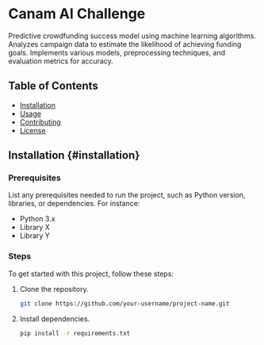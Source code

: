 # Canam AI Challenge

Predictive crowdfunding success model using machine learning algorithms. Analyzes campaign data to estimate the likelihood of achieving funding goals. Implements various models, preprocessing techniques, and evaluation metrics for accuracy.

## Table of Contents

- [Installation](#installation)
- [Usage](#usage)
- [Contributing](#contributing)
- [License](#license)


## Installation {#installation}

### Prerequisites

List any prerequisites needed to run the project, such as Python version, libraries, or dependencies. For instance:

- Python 3.x
- Library X
- Library Y

### Steps

To get started with this project, follow these steps:

1. Clone the repository.
   ```bash
   git clone https://github.com/your-username/project-name.git
   ```
2. Install dependencies.
   ```bash
   pip install -r requirements.txt
   ```
   

